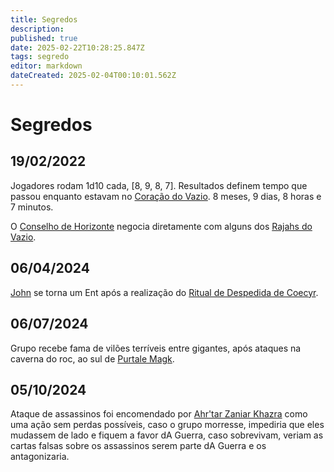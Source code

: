 ```yaml
---
title: Segredos
description: 
published: true
date: 2025-02-22T10:28:25.847Z
tags: segredo
editor: markdown
dateCreated: 2025-02-04T00:10:01.562Z
---
```


# Segredos
## 19/02/2022

Jogadores rodam 1d10 cada, [8, 9, 8, 7]. Resultados definem tempo que passou enquanto estavam no [Coração do Vazio](/lugares/abismo/coracao-do-vazio). 8 meses, 9 dias, 8 horas e 7 minutos.

O [Conselho de Horizonte](/faccoes/nacoes/imperio-dragao/conselho-de-horizonte) negocia diretamente com alguns dos [Rajahs do Vazio](/lugares/abismo/coracao-do-vazio).

## 06/04/2024

[John](/individuos/personagens-de-jogadores/john) se torna um Ent após a realização do [Ritual de Despedida de Coecyr](/divindades/panteao-das-treze-estrelas/coecyr#ritual-de-despedida-de-coecyr).

## 06/07/2024
Grupo recebe fama de vilões terríveis entre gigantes, após ataques na caverna do roc, ao sul de [Purtale Magk](/lugares/plano-material/drafeon/sudeste-de-drafeon/purtale-magk).

## 05/10/2024
Ataque de assassinos foi encomendado por [Ahr'tar Zaniar Khazra](/individuos/ahrtar-zaniar-khazra) como uma ação sem perdas possíveis, caso o grupo morresse, impediria que eles mudassem de lado e fiquem a favor dA Guerra, caso sobrevivam, veriam as cartas falsas sobre os assassinos serem parte dA Guerra e os antagonizaria.